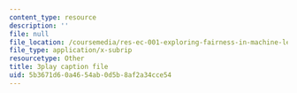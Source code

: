```yaml
---
content_type: resource
description: ''
file: null
file_location: /coursemedia/res-ec-001-exploring-fairness-in-machine-learning-for-international-development-spring-2020/5b3671d60a4654ab0d5b8af2a34cce54_neG4seg61VU.srt
file_type: application/x-subrip
resourcetype: Other
title: 3play caption file
uid: 5b3671d6-0a46-54ab-0d5b-8af2a34cce54
---
```

